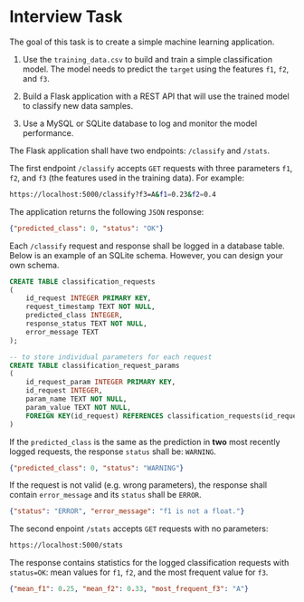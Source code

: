 # Interview Task

The goal of this task is to create a simple machine learning application.

1) Use the `training_data.csv` to build and train a simple classification model. The model
needs to predict the `target` using the features `f1`, `f2`, and `f3`.

2) Build a Flask application with a REST API that will use the trained model to classify new data samples.

3) Use a MySQL or SQLite database to log and monitor the model performance.

The Flask application shall have two endpoints: `/classify` and `/stats`.

The first endpoint `/classify` accepts `GET` requests
with three parameters `f1`, `f2`, and `f3` (the features used in the training data). For example:

```bash
https://localhost:5000/classify?f3=A&f1=0.23&f2=0.4
```

The application returns the following `JSON` response:

```json
{"predicted_class": 0, "status": "OK"}
```

Each `/classify` request and response shall be logged in a database table. Below is an example
of an SQLite schema. However, you can design your own schema.

```SQL
CREATE TABLE classification_requests
(
    id_request INTEGER PRIMARY KEY,
    request_timestamp TEXT NOT NULL,
    predicted_class INTEGER,
    response_status TEXT NOT NULL,
    error_message TEXT
);

-- to store individual parameters for each request
CREATE TABLE classification_request_params
(
    id_request_param INTEGER PRIMARY KEY,
    id_request INTEGER,
    param_name TEXT NOT NULL,
    param_value TEXT NOT NULL,
    FOREIGN KEY(id_request) REFERENCES classification_requests(id_request)
)
```

If the `predicted_class` is the same as the prediction in __two__ most recently logged requests,
the response `status` shall be: `WARNING`.

```json
{"predicted_class": 0, "status": "WARNING"}
```

If the request is not valid (e.g. wrong parameters), the response shall contain `error_message` and its
`status` shall be `ERROR`.

```json
{"status": "ERROR", "error_message": "f1 is not a float."}
```

The second enpoint `/stats` accepts `GET` requests with no parameters:

```bash
https://localhost:5000/stats
```

The response contains statistics for the logged classification requests with `status=OK`:
mean values for `f1`, `f2`, and the most frequent value for `f3`.

```json
{"mean_f1": 0.25, "mean_f2": 0.33, "most_frequent_f3": "A"}
```
